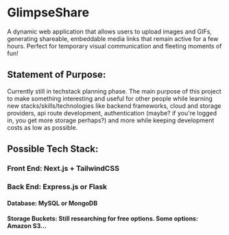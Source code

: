 # GlimpseShare

A dynamic web application that allows users to upload images and GIFs, generating shareable, embeddable media links that remain active for a few hours. Perfect for temporary visual communication and fleeting moments of fun!

## Statement of Purpose:

Currently still in techstack planning phase. The main purpose of this project to make something interesting and useful for other people while learning new stacks/skills/technologies like backend frameworks, cloud and storage providers, api route development, authentication (maybe? if you're logged in, you get more storage perhaps?) and more while keeping development costs as low as possible.

## Possible Tech Stack:

### Front End: Next.js + TailwindCSS

### Back End: Express.js or Flask

#### Database: MySQL or MongoDB

#### Storage Buckets: Still researching for free options. Some options: Amazon S3...
